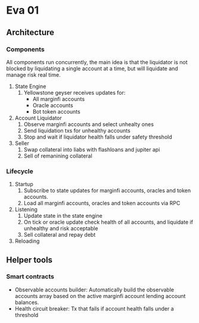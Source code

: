 # Eva 01

## Architecture

### Components
All components run concurrently, the main idea is that the liquidator is not blocked by liquidating a single account at a time, but will liquidate and manage risk real time.

1. State Engine
    1. Yellowstone geyser receives updates for:
        - All marginfi accounts 
        - Oracle accounts
        - Bot token accounts
2. Account Liquidator
    1. Observe marginfi accounts and select unhealty ones
    2. Send liquidation txs for unhealthy accounts
    3. Stop and wait if liquidator health falls under safety threshold
3. Seller
    1. Swap collateral into liabs with flashloans and jupiter api
    2. Sell of remanining collateral


### Lifecycle

1. Startup
    1. Subscribe to state updates for marginfi accounts, oracles and token accounts.
    2. Load all marginfi accounts, oracles and token accounts via RPC
2. Listening
    1. Update state in the state engine
    2. On tick or oracle update check health of all accounts, and liquidate if unhealthy and risk acceptable
    3. Sell collateral and repay debt
3. Reloading

## Helper tools
### Smart contracts
- Observable accounts builder: Automatically build the observable accounts array based on the active marginfi account lending account balances.
- Health circuit breaker: Tx that fails if account health falls under a threshold